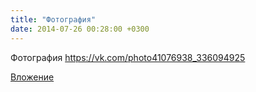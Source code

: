 ```yaml
---
title: "Фотография"
date: 2014-07-26 00:28:00 +0300
---
```


Фотография
https://vk.com/photo41076938_336094925

[Вложение](https://vk.com/photo41076938_336094925)
